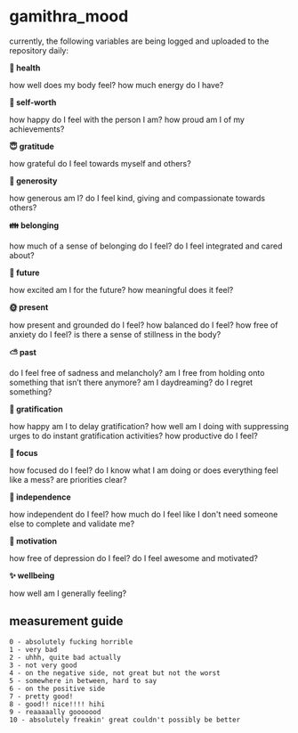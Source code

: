 # gamithra_mood
currently, the following variables are being logged and uploaded to the repository daily:

**🔋 health**

how well does my body feel? how much energy do I have?


**🥇 self-worth**

how happy do I feel with the person I am? how proud am I of my achievements?


**😇 gratitude**

how grateful do I feel towards myself and others?


**💝 generosity**

how generous am I? do I feel kind, giving and compassionate towards others?


**👪 belonging**

how much of a sense of belonging do I feel? do I feel integrated and cared about?


**🙂 future**

how excited am I for the future? how meaningful does it feel?


**🌞 present**

how present and grounded do I feel? how balanced do I feel? how free of anxiety do I feel? is there a sense of stillness in the body?


**⛅ past**

do I feel free of sadness and melancholy? am I free from holding onto something that isn’t there anymore? am I daydreaming? do I regret something? 


**🧪 gratification**

how happy am I to delay gratification? how well am I doing with suppressing urges to do instant gratification activities? how 
productive do I feel?


**📌 focus**

how focused do I feel? do I know what I am doing or does everything feel like a mess? are priorities clear?


**🥰 independence**

how independent do I feel? how much do I feel like I don't need someone else to complete and validate me?


**🌻 motivation**

how free of depression do I feel? do I feel awesome and motivated?


**✨ wellbeing**

how well am I generally feeling?




## measurement guide
```
0 - absolutely fucking horrible
1 - very bad
2 - uhhh, quite bad actually
3 - not very good
4 - on the negative side, not great but not the worst
5 - somewhere in between, hard to say
6 - on the positive side
7 - pretty good!
8 - good!! nice!!!! hihi
9 - reaaaaally gooooood
10 - absolutely freakin' great couldn't possibly be better
```

